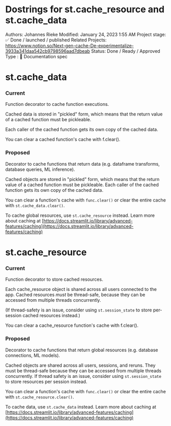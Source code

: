 # Dostrings for st.cache_resource and st.cache_data

Authors: Johannes Rieke
Modified: January 24, 2023 1:55 AM
Project stage: ✅ Done / launched / published
Related Projects: https://www.notion.so/Next-gen-cache-De-experimentalize-3933a341daa542cb9798596aad7dbeab
Status: Done / Ready / Approved
Type : 📜 Documentation spec

# st.cache_data

### Current

Function decorator to cache function executions.

Cached data is stored in "pickled" form, which means that the return value of a cached function must be pickleable.

Each caller of the cached function gets its own copy of the cached data.

You can clear a cached function's cache with f.clear().

### Proposed

Decorator to cache functions that return data (e.g. dataframe transforms, database queries, ML inference). 

Cached objects are stored in "pickled" form, which means that the return value of a cached function must be pickleable. Each caller of the cached function gets its own copy of the cached data. 

You can clear a function's cache with `func.clear()` or clear the entire cache with `st.cache_data.clear()`. 

To cache global resources, use `st.cache_resource` instead. Learn more about caching at [https://docs.streamlit.io/library/advanced-features/caching](https://docs.streamlit.io/library/advanced-features/caching)

# st.cache_resource

### Current

Function decorator to store cached resources.

Each cache_resource object is shared across all users connected to the app. Cached resources *must* be thread-safe, because they can be accessed from multiple threads concurrently.

(If thread-safety is an issue, consider using `st.session_state` to store per-session cached resources instead.)

You can clear a cache_resource function's cache with f.clear().

### Proposed

Decorator to cache functions that return global resources (e.g. database connections, ML models).

Cached objects are shared across all users, sessions, and reruns. They must be thread-safe because they can be accessed from multiple threads concurrently. If thread safety is an issue, consider using `st.session_state` to store resources per session instead.

You can clear a function's cache with `func.clear()` or clear the entire cache with `st.cache_resource.clear()`. 

To cache data, use `st.cache_data` instead. Learn more about caching at [https://docs.streamlit.io/library/advanced-features/caching](https://docs.streamlit.io/library/advanced-features/caching)